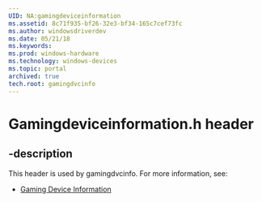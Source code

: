 ```yaml
---
UID: NA:gamingdeviceinformation
ms.assetid: 8c71f935-bf26-32e3-bf34-165c7cef73fc
ms.author: windowsdriverdev
ms.date: 05/21/18
ms.keywords: 
ms.prod: windows-hardware
ms.technology: windows-devices
ms.topic: portal
archived: true
tech.root: gamingdvcinfo
---
```


# Gamingdeviceinformation.h header


## -description


This header is used by gamingdvcinfo. For more information, see:

- [Gaming Device Information](../_gamingdvcinfo/index.md)